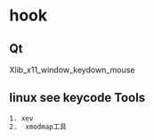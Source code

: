 # hook 



## Qt 

Xlib_x11_window_keydown_mouse 



## linux see keycode Tools


```cmd
1. xev
2.  xmodmap工具

```


